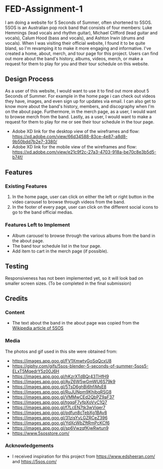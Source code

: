 # FED-Assignment-1

I am doing a website for 5 Seconds of Summer, often shortened to 5SOS. 5SOS is an Australian pop rock band that consists of four members: Luke Hemmings (lead vocals and rhythm guitar), Michael Clifford (lead guitar and vocals), Calum Hood (bass and vocals), and Ashton Irwin (drums and vocals). When I was visiting their official website, I found it to be quite bland, so I'm revamping it to make it more engaging and informative. I've created a home, about, merch, and tour page for this project. Users can find out more about the band's history, albums, videos, merch, or make a request for them to play for you and their tour schedule on this website.
 
## Design Process
 
As a user of this website, I would want to use it to find out more about 5 Seconds of Summer. For example in the home page i can check out videos they have, images, and even sign up for updates via email. I can also get to know more about the band's history, members, and discography when I'm on the about page. Furthermore, in the merch page, as a user, I would want to browse merch from the band. Lastly, as a user, I would want to make a request for them to play for me or see their tour schedule in the tour page.

- Adobe XD link for the desktop view of the wireframes and flow: https://xd.adobe.com/view/66d34588-83ce-4e87-a8d8-9b50bdd7b2e7-3380/
- Adobe XD link for the mobile view of the wireframes and flow: https://xd.adobe.com/view/e21c9f2c-27a3-4703-918a-be70c8e3b5d5-b74f/

## Features 
### Existing Features
1. In the home page, user can click on either the left or right button in the video carousel to browse through videos from the band.
2. In the footer of every page, user can click on the different social icons to go to the band official medias.

### Features Left to Implement
- Album carousel to browse through the various albums from the band in the about page.
- The band tour schedule list in the tour page.
- Add item to cart in the merch page (if possible).

## Testing

Responsiveness has not been implemented yet, so it will look bad on smaller screen sizes. (To be completed in the final submission)

## Credits

### Content
- The text about the band in the about page was copied from the [Wikipedia article of 5SOS](https://en.wikipedia.org/wiki/5_Seconds_of_Summer)

### Media
The photos and gif used in this site were obtained from:
- https://images.app.goo.gl/FV1XmwtyGoSqQcxU8
- https://giphy.com/gifs/5sos-blender-5-seconds-of-summer-5sos5-ELxT5MqedrY5z00J6H
- https://images.app.goo.gl/hKzrXTdBQr43THfH9
- https://images.app.goo.gl/AyZ6W5wGmWU6S79k9
- https://images.app.goo.gl/5TsD6ghBi6hfiMsE8
- https://images.app.goo.gl/RuJUNpm9KhjbqRSG8
- https://images.app.goo.gl/VMMwCEd2QbPZ9aF37
- https://images.app.goo.gl/tgqqF7yfpXoVvC1Q7
- https://images.app.goo.gl/f7LcEN7tk3wVjqer7
- https://images.app.goo.gl/pdfun8cTebXg1BAv8
- https://images.app.goo.gl/31zisYyLGZRCeZ396
- https://images.app.goo.gl/YdXcWbZftRmPcKCf6
- https://images.app.goo.gl/sp6VwzqfKjwRwtun9
- https://www.5sosstore.com/

### Acknowledgements

- I received inspiration for this project from https://www.edsheeran.com/ and https://5sos.com/
